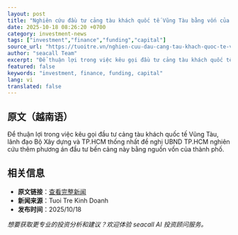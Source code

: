 ```yaml
---
layout: post
title: "Nghiên cứu đầu tư cảng tàu khách quốc tế Vũng Tàu bằng vốn của TP.HCM"
date: 2025-10-18 08:26:20 +0700
category: investment-news
tags: ["investment","finance","funding","capital"]
source_url: "https://tuoitre.vn/nghien-cuu-dau-cang-tau-khach-quoc-te-vung-tau-bang-von-cua-tp-hcm-202510181034556.htm"
author: "seacall Team"
excerpt: "Để thuận lợi trong việc kêu gọi đầu tư cảng tàu khách quốc tế Vũng Tàu, lãnh đạo Bộ Xây dựng và TP.HCM thống nhất đề nghị UBND TP.HCM nghiên cứu thêm phương án đầu tư bến cảng này bằng nguồn vốn của t..."
featured: false
keywords: "investment, finance, funding, capital"
lang: vi
translated: false
---
```


## 原文（越南语）

Để thuận lợi trong việc kêu gọi đầu tư cảng tàu khách quốc tế Vũng Tàu, lãnh đạo Bộ Xây dựng và TP.HCM thống nhất đề nghị UBND TP.HCM nghiên cứu thêm phương án đầu tư bến cảng này bằng nguồn vốn của thành phố.

## 相关信息

- **原文链接**：[查看完整新闻](https://tuoitre.vn/nghien-cuu-dau-cang-tau-khach-quoc-te-vung-tau-bang-von-cua-tp-hcm-202510181034556.htm)
- **新闻来源**：Tuoi Tre Kinh Doanh
- **发布时间**：2025/10/18

*想要获取更专业的投资分析和建议？欢迎体验 seacall AI 投资顾问服务。*
